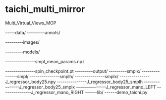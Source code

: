 # taichi_multi_mirror


Multi_Virtual_Views_MOP

-----data/
---------annots/

---------images/

---------models/

---------------smpl_mean_params.npz

---------------spin_checkpoint.pt
---------output/
---------smplx/
---------------smpl/
---------------smplh/
---------------smplx/
---------------J_regressor_body25.npy
---------------J_regressor_body25_smplh
---------------J_regressor_body25_smplx
---------------J_regressor_mano_LEFT
---------------J_regressor_mano_RIGHT
------lib/
------demo_taichi.py
